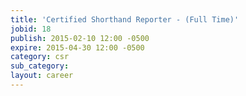 ```yaml
---
title: 'Certified Shorthand Reporter - (Full Time)'
jobid: 18
publish: 2015-02-10 12:00 -0500
expire: 2015-04-30 12:00 -0500
category: csr
sub_category: 
layout: career
---
```

